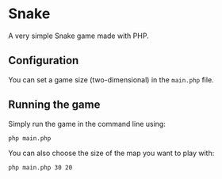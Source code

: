 # Snake

A very simple Snake game made with PHP.

## Configuration

You can set a game size (two-dimensional) in the `main.php` file.

## Running the game

Simply run the game in the command line using:
```
php main.php
```

You can also choose the size of the map you want to play with:
```
php main.php 30 20
```
